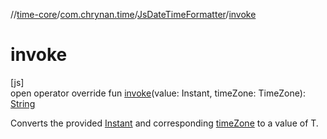 //[time-core](../../../index.md)/[com.chrynan.time](../index.md)/[JsDateTimeFormatter](index.md)/[invoke](invoke.md)

# invoke

[js]\
open operator override fun [invoke](invoke.md)(value: Instant, timeZone: TimeZone): [String](https://kotlinlang.org/api/latest/jvm/stdlib/kotlin/-string/index.html)

Converts the provided [Instant](invoke.md) and corresponding [timeZone](invoke.md) to a value of T.
